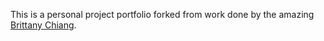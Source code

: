 This is a personal project portfolio forked from work done by the amazing [Brittany Chiang](https://brittanychiang.com).
